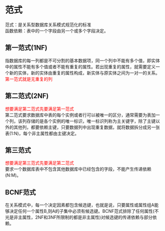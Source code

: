 # 范式
范式：是关系型数据库关系模式规范化的标准  
函数依赖：表中的一个字段由另一个或多个字段决定。
## 第一范式(1NF)
指数据库的每一列都是不可分割的基本数据项，同一个列中不能有多个值，即实体中的属性不能有多个值或者不能有重复的属性。若出现重复的属性，就需要定义一个新的实体，新的实体由重复的属性构成，新实体与原实体之间为一对一的关系。<font color="red">第一范式就是无重复的列</font>  
## 第二范式(2NF)
<font color="red">想要满足第二范式先要满足第一范式</font>  
第二范式要求数据库中表的每个实例或者行可以被唯一的区分，通常需要为表加一个列，该列存储的是各个实例的唯一标识，唯一标识列称为主关键字，除了主键以外的其他列，都要依赖主键，只要数据列中出现重复数据，就将数据拆分成另一张表(1:N)，每个非主属性都由主键决定。
## 第三范式
<font color="red">想要满足第三范式先要满足第二范式</font>  
要求一个数据库表中不包含其他数据库中已经包含的字段，不能产生传递依赖(N:M)。
## BCNF范式
在关系模式中，每一个决定因素都包含候选键，也就是说，只要属性或属性组A能够决定任何一个属性B,则A的子集中必须有候选键。BCNF范式排除了任何属性(不光是非主属性，2NF和3NF所限制的都是非主属性)对候选键的传递依赖与部分依赖。  